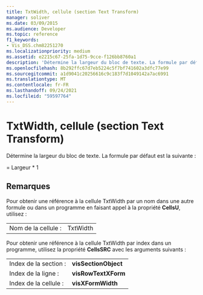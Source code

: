 ```yaml
---
title: TxtWidth, cellule (section Text Transform)
manager: soliver
ms.date: 03/09/2015
ms.audience: Developer
ms.topic: reference
f1_keywords:
- Vis_DSS.chm82251270
ms.localizationpriority: medium
ms.assetid: e2215c67-25fa-1d75-9cce-f126bb8760a1
description: 'Détermine la largeur du bloc de texte. La formule par défaut est la suivante :'
ms.openlocfilehash: 8b292ffc67d7eb5224c5f7bf741602a3dfc77e99
ms.sourcegitcommit: a1d9041c20256616c9c183f7d1049142a7ac6991
ms.translationtype: MT
ms.contentlocale: fr-FR
ms.lasthandoff: 09/24/2021
ms.locfileid: "59597764"
---
```

# <a name="txtwidth-cell-text-transform-section"></a>TxtWidth, cellule (section Text Transform)

Détermine la largeur du bloc de texte. La formule par défaut est la suivante :
  
= Largeur \* 1
  
## <a name="remarks"></a>Remarques

Pour obtenir une référence à la cellule TxtWidth par un nom dans une autre formule ou dans un programme en faisant appel à la propriété **CellsU**, utilisez : 
  
|||
|:-----|:-----|
| Nom de la cellule :  <br/> | TxtWidth  <br/> |
   
Pour obtenir une référence à la cellule TxtWidth par index dans un programme, utilisez la propriété **CellsSRC** avec les arguments suivants : 
  
|||
|:-----|:-----|
| Index de la section :  <br/> |**visSectionObject** <br/> |
| Index de la ligne :  <br/> |**visRowTextXForm** <br/> |
| Index de la cellule :  <br/> |**visXFormWidth** <br/> |
   

